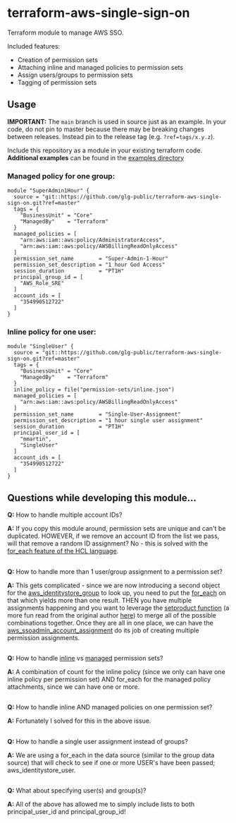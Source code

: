 # terraform-aws-single-sign-on

Terraform module to manage AWS SSO.

Included features:
- Creation of permission sets
- Attaching inline and managed policies to permission sets
- Assign users/groups to permission sets
- Tagging of permission sets

## Usage
**IMPORTANT:** The `main` branch is used in source just as an example. In your code, do not pin to master because there may be breaking changes between releases. Instead pin to the release tag (e.g. `?ref=tags/x.y.z`).

Include this repository as a module in your existing terraform code. **Additional examples** can be found in the [examples directory](./examples/)

### Managed policy for one group:
```hcl
module "SuperAdmin1Hour" {
  source = "git::https://github.com/glg-public/terraform-aws-single-sign-on.git?ref=master"
  tags = {
    "BusinessUnit" = "Core"
    "ManagedBy"    = "Terraform"
  }
  managed_policies = [
    "arn:aws:iam::aws:policy/AdministratorAccess",
    "arn:aws:iam::aws:policy/AWSBillingReadOnlyAccess"
  ]
  permission_set_name        = "Super-Admin-1-Hour"
  permission_set_description = "1 hour God Access"
  session_duration           = "PT1H"
  principal_group_id = [
    "AWS_Role_SRE"
  ]
  account_ids = [
    "354990512722"
  ]
}
```

### Inline policy for one user:
```hcl
module "SingleUser" {
  source = "git::https://github.com/glg-public/terraform-aws-single-sign-on.git?ref=master"
  tags = {
    "BusinessUnit" = "Core"
    "ManagedBy"    = "Terraform"
  }
  inline_policy = file("permission-sets/inline.json")
  managed_policies = [
    "arn:aws:iam::aws:policy/AWSBillingReadOnlyAccess"
  ]
  permission_set_name        = "Single-User-Assignment"
  permission_set_description = "1 hour single user assignment"
  session_duration           = "PT1H"
  principal_user_id = [
    "mmartin",
    "SingleUser"
  ]
  account_ids = [
    "354990512722"
  ]
}
```

## Questions while developing this module...

**Q:** How to handle multiple account IDs?

**A:** If you copy this module around, permission sets are unique and can't be duplicated. HOWEVER, if we remove an account ID from the list we pass, will that remove a random ID assignment? No - this is solved with the [for_each feature of the HCL language](https://blog.gruntwork.io/terraform-tips-tricks-loops-if-statements-and-gotchas-f739bbae55f9).
##

**Q:** How to handle more than 1 user/group assignment to a permission set?

**A:** This gets complicated - since we are now introducing a second object for the [aws_identitystore_group](https://registry.terraform.io/providers/hashicorp/aws/latest/docs/data-sources/identitystore_group) to look up, you need to put the [for_each](https://www.terraform.io/docs/language/meta-arguments/for_each.html) on that which yields more than one result. THEN you have multiple assignments happening and you want to leverage the [setproduct function](https://www.terraform.io/docs/language/functions/setproduct.html) (a more fun read from the original author [here](https://matavelli.io/posts/2020/02/using-terraform-setproduct-function/)) to merge all of the possible combinations together. Once they are all in one place, we can have the [aws_ssoadmin_account_assignment](https://registry.terraform.io/providers/hashicorp/aws/latest/docs/resources/ssoadmin_account_assignment) do its job of creating multiple permission assignments.
##

**Q:** How to handle [inline](https://registry.terraform.io/providers/hashicorp/aws/latest/docs/resources/ssoadmin_permission_set_inline_policy) vs [managed](https://registry.terraform.io/providers/hashicorp/aws/latest/docs/resources/ssoadmin_managed_policy_attachment) permission sets?

**A:** A combination of count for the inline policy (since we only can have one inline policy per permission set) AND for_each for the managed policy attachments, since we can have one or more.
##

**Q:** How to handle inline AND managed policies on one permission set?

**A:** Fortunately I solved for this in the above issue.
##

**Q:** How to handle a single user assignment instead of groups?

**A:** We are using a for_each in the data source (similar to the group data source) that will check to see if one or more USER's have been passed; aws_identitystore_user.
##

**Q:** What about specifying user(s) and group(s)?

**A:** All of the above has allowed me to simply include lists to both principal_user_id and principal_group_id!
##